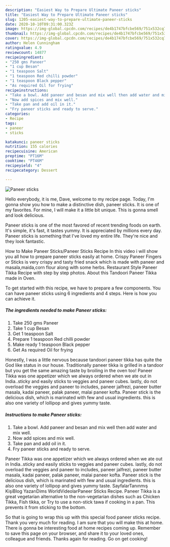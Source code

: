 ```yaml
---
description: "Easiest Way to Prepare Ultimate Paneer sticks"
title: "Easiest Way to Prepare Ultimate Paneer sticks"
slug: 1205-easiest-way-to-prepare-ultimate-paneer-sticks
date: 2020-10-10T09:31:00.323Z
image: https://img-global.cpcdn.com/recipes/de4b1747bfcbe569/751x532cq70/paneer-sticks-recipe-main-photo.jpg
thumbnail: https://img-global.cpcdn.com/recipes/de4b1747bfcbe569/751x532cq70/paneer-sticks-recipe-main-photo.jpg
cover: https://img-global.cpcdn.com/recipes/de4b1747bfcbe569/751x532cq70/paneer-sticks-recipe-main-photo.jpg
author: Helen Cunningham
ratingvalue: 4.9
reviewcount: 14877
recipeingredient:
- "250 gms Paneer"
- "1 cup Besan"
- "1 teaspoon Salt"
- "1 teaspoon Red chilli powder"
- "1 teaspoon Black pepper"
- "As required Oil for frying"
recipeinstructions:
- "Take a bowl. Add paneer and besan and mix well then add water and mix well."
- "Now add spices and mix well."
- "Take pan and add oil in it."
- "Fry paneer sticks and ready to serve."
categories:
- Recipe
tags:
- paneer
- sticks

katakunci: paneer sticks 
nutrition: 155 calories
recipecuisine: American
preptime: "PT16M"
cooktime: "PT46M"
recipeyield: "4"
recipecategory: Dessert

---
```



![Paneer sticks](https://img-global.cpcdn.com/recipes/de4b1747bfcbe569/751x532cq70/paneer-sticks-recipe-main-photo.jpg)

Hello everybody, it is me, Dave, welcome to my recipe page. Today, I'm gonna show you how to make a distinctive dish, paneer sticks. It is one of my favorites. For mine, I will make it a little bit unique. This is gonna smell and look delicious.

Paneer sticks is one of the most favored of recent trending foods on earth. It's simple, it's fast, it tastes yummy. It is appreciated by millions every day. Paneer sticks is something that I've loved my entire life. They're nice and they look fantastic.

How to Make Paneer Sticks/Paneer Sticks Recipe In this video i will show you all how to prepare paneer sticks easily at home. Crispy Paneer Fingers or Sticks is very crispy and tasty fried snack which is made with paneer and masala,maida,corn flour along with some herbs. Restaurant Style Paneer Tikka Recipe with step by step photos. About this Tandoori Paneer Tikka made in Oven.


To get started with this recipe, we have to prepare a few components. You can have paneer sticks using 6 ingredients and 4 steps. Here is how you can achieve it.

<!--inarticleads1-->

##### The ingredients needed to make Paneer sticks:

1. Take 250 gms Paneer
1. Take 1 cup Besan
1. Get 1 teaspoon Salt
1. Prepare 1 teaspoon Red chilli powder
1. Make ready 1 teaspoon Black pepper
1. Get As required Oil for frying


Honestly, I was a little nervous because tandoori paneer tikka has quite the God like status in our house. Traditionally paneer tikka is grilled in a tandoor but you get the same amazing taste by broiling in the oven too! Paneer Tikka was one appetizer which we always ordered when we ate out in India..sticky and easily sticks to veggies and paneer cubes. lastly, do not overload the veggies and paneer to includes, paneer jalfrezi, paneer butter masala, kadai paneer, palak paneer, malai paneer kofta. Paneer stick is the delicious dish, which is marinated with few and usual ingredients. this is also one variety of lollipop and gives yummy taste. 

<!--inarticleads2-->

##### Instructions to make Paneer sticks:

1. Take a bowl. Add paneer and besan and mix well then add water and mix well.
1. Now add spices and mix well.
1. Take pan and add oil in it.
1. Fry paneer sticks and ready to serve.


Paneer Tikka was one appetizer which we always ordered when we ate out in India..sticky and easily sticks to veggies and paneer cubes. lastly, do not overload the veggies and paneer to includes, paneer jalfrezi, paneer butter masala, kadai paneer, palak paneer, malai paneer kofta. Paneer stick is the delicious dish, which is marinated with few and usual ingredients. this is also one variety of lollipop and gives yummy taste. SayfalarTanınmış KişiBlog YazarıDims WorldVideolarPaneer Sticks Recipe. Paneer Tikka is a great vegetarian alternative to the non-vegetarian dishes such as Chicken Tikka, Fish tikka, or Try to use a non-stick tawa if cooking in a pan. This prevents it from sticking to the bottom. 

So that is going to wrap this up with this special food paneer sticks recipe. Thank you very much for reading. I am sure that you will make this at home. There is gonna be interesting food at home recipes coming up. Remember to save this page on your browser, and share it to your loved ones, colleague and friends. Thanks again for reading. Go on get cooking!
